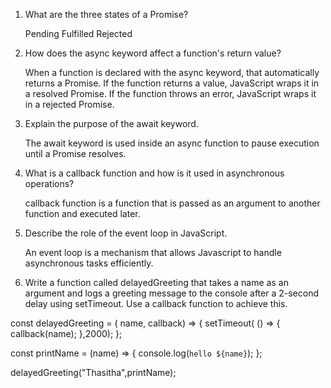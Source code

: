 
1. What are the three states of a Promise?

    Pending
    Fulfilled
    Rejected


2. How does the async keyword affect a function's return value?

    When a function is declared with the async keyword, that automatically returns a Promise.
    If the function returns a value, JavaScript wraps it in a resolved Promise. 
    If the function throws an error, JavaScript wraps it in a rejected Promise. 


3. Explain the purpose of the await keyword.

   The await keyword is used inside an async function to pause execution until a Promise resolves.
   
4. What is a callback function and how is it used in asynchronous operations?

   callback function is a function that is passed as an argument to another function and executed later.

5. Describe the role of the event loop in JavaScript.

   An event loop is a mechanism that allows Javascript to handle asynchronous tasks efficiently.

6. Write a function called delayedGreeting that takes a name as an argument and logs a greeting message to the console after a 2-second delay using setTimeout. Use a callback function to   achieve this.

  const delayedGreeting = ( name, callback) => {
    setTimeout( () => {
        callback(name);
    },2000);
  };  
   

  const printName = (name) => {
     console.log(`hello ${name}`);
  };

  delayedGreeting("Thasitha",printName); 

    
   